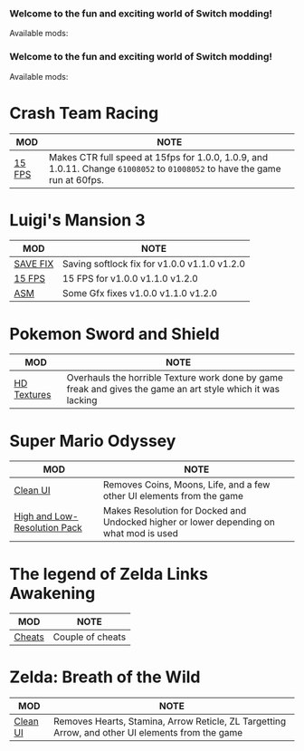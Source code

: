  ### Welcome to the fun and exciting world of Switch modding!
 Available mods:

 ### Welcome to the fun and exciting world of Switch modding!
 Available mods:


# Crash Team Racing
|MOD |NOTE
|- |-
|[15 FPS](https://cdn.discordapp.com/attachments/626274308494196737/662003166489083904/CTR_15FPS_MOD-V-1.0.0-1.0.9-1.0.11.zip) | Makes CTR full speed at 15fps for 1.0.0, 1.0.9, and 1.0.11. Change `61008052` to `01008052` to have the game run at 60fps.|


# Luigi's Mansion 3
|MOD |NOTE
|- |-
|[SAVE FIX](https://cdn.discordapp.com/attachments/495758692495523854/662057798309380122/LM3v1.2.0_SAVE_FIX.zip) | Saving softlock fix for v1.0.0 v1.1.0 v1.2.0|
|[15 FPS](https://cdn.discordapp.com/attachments/495758692495523854/662057801413296188/LM3v1.2.0_15FPS.zip) | 15 FPS for v1.0.0 v1.1.0 v1.2.0|
|[ASM](https://cdn.discordapp.com/attachments/495758692495523854/662057803690541100/LM3v1.2.0_ASM.zip) | Some Gfx fixes v1.0.0 v1.1.0 v1.2.0|


# Pokemon Sword and Shield
|MOD |NOTE
|- |-
|[HD Textures](https://drive.google.com/file/d/1BQ5X0-o1cD3DNxIl8P5JIpbZInRq4zSy/view?usp=sharing) | Overhauls the horrible Texture work done by game freak and gives the game an art style which it was lacking|


# Super Mario Odyssey
|MOD |NOTE
|- |-
|[Clean UI](https://gamebanana.com/guis/download/34208) | Removes Coins, Moons, Life, and a few other UI elements from the game|
|[High and Low-Resolution Pack](https://gamebanana.com/gamefiles/download/10077) |Makes Resolution for Docked and Undocked higher or lower depending on what mod is used|


# The legend of Zelda Links Awakening
|MOD |NOTE
|- |-
|[Cheats](https://cdn.discordapp.com/attachments/495758692495523854/661927483729379329/zla-cheats.zip) | Couple of cheats|


# Zelda: Breath of the Wild
|MOD |NOTE
|- |-
|[Clean UI](https://gamebanana.com/guis/download/34141) | Removes Hearts, Stamina, Arrow Reticle, ZL Targetting Arrow, and other UI elements from the game|
